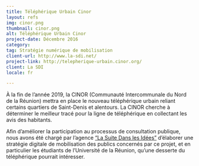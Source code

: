 ```yaml
---
title: Téléphérique Urbain Cinor
layout: refs
img: cinor.png
thumbnail: cinor.png
alt: Téléphérique Urbain Cinor
project-date: Décembre 2016
category:
tag: Stratégie numérique de mobilisation
client-url: http://www.la-sdi.net/
project-link: http://telepherique-urbain.cinor.org/
client: La SDI
locale: fr

---
```


À la fin de l’année 2019, la CINOR (Communauté Intercommunale du Nord de la Réunion) mettra en place le nouveau téléphérique urbain reliant certains quartiers de Saint-Denis et alentours. La CINOR cherche à déterminer le meilleur tracé pour la ligne de téléphérique en collectant les avis des habitants.

Afin d’améliorer la participation au processus de consultation publique, nous avons été chargé par l’agence <a href="http://la-sdi.net/">“La Suite Dans les Idées”</a> d’élaborer une stratégie digitale de mobilisation des publics concernés par ce projet, et en particulier les étudiants de l’Université de la Réunion, qu’une desserte du téléphérique pourrait intéresser.
